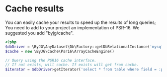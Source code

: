 # Cache results

You can easily cache your results to speed up the results of long queries;
You need to add to your project an implementation of PSR-16. We suggested you add "byjg/cache".

```php
<?php
$dbDriver = \ByJG\AnyDataset\Db\Factory::getDbRelationalInstance('mysql://username:password@host/database');
$cache = new \ByJG\Cache\Psr16\ArrayCacheEngine()

// Query using the PSR16 cache interface.
// If not exists, will cache. If exists will get from cache.
$iterator = $dbDriver>getIterator('select * from table where field = :param', ['param' => 'value'], $cache, 60);
```
